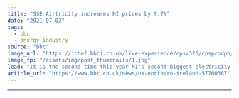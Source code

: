 ```yaml
---
title: "SSE Airtricity increases NI prices by 9.7%"
date: "2021-07-02"
tags: 
  - bbc
  - energy industry
source: "bbc"
image_url: "https://ichef.bbci.co.uk/live-experience/cps/320/cpsprodpb/15624/production/_119188578_611fc154-8156-46d5-995c-3ccda7ba1a59.jpg"
image_fp: "/assets/img/post_thumbnails/1.jpg"
lead: "It is the second time this year NI's second biggest electricity supplier has raised its prices."
article_url: "https://www.bbc.co.uk/news/uk-northern-ireland-57700367"
---
```


---
